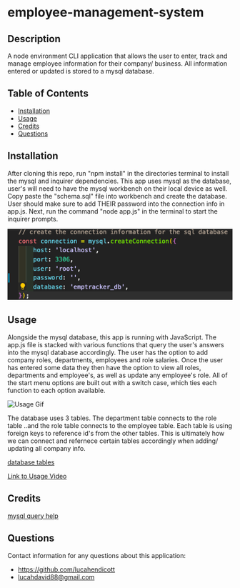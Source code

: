 # employee-management-system  

## Description  
A node environment CLI application that allows the user to enter, track and manage employee information for their company/ business. All information entered or updated is stored to a mysql database.    

## Table of Contents  
* [Installation](#installation)  
* [Usage](#usage)  
* [Credits](#credits)   
* [Questions](#questions)  

## Installation  
After cloning this repo, run "npm install" in the directories terminal to install the mysql and inquirer dependencies. This app uses mysql as the database, user's will need to have the mysql workbench on their local device as well. Copy paste the "schema.sql" file into workbench and create the database. User should make sure to add THEIR password into the connection info in app.js. Next, run the command "node app.js" in the terminal to start the inquirer prompts. 

![Connection code clip](assets/images/connection-clip.jpg)

## Usage  
Alongside the mysql database, this app is running with JavaScript. The app.js file is stacked with various functions that query the user's answers into the mysql database accordingly. The user has the option to add company roles, departments, employees and role salaries. Once the user has entered some data they then have the option to view all roles, departments and employee's, as well as update any employee's role. All of the start menu options are built out with a switch case, which ties each function to each option available.   

![Usage Gif](assets/images/employee-tracker-vid.gif)

The database uses 3 tables. The department table connects to the role table ..and the role table connects to the employee table. Each table is using foreign keys to reference id's from the other tables. This is ultimately how we can connect and refernece certain tables accordingly when adding/ updating all company info.

[database tables](assets/images/database-tables.jpg)

[Link to Usage Video](https://drive.google.com/file/d/1adl-psBK1f430o9ELQyOSb24opGNHudo/view?usp=sharing)

## Credits  
[mysql query help](https://www.tutorialspoint.com/mysql/mysql-update-query.htm)

## Questions  
Contact information for any questions about this application:
* https://github.com/lucahendicott  
* lucahdavid88@gmail.com  
